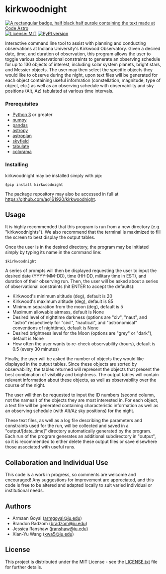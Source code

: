 # kirkwoodnight

[![A rectangular badge, half black half purple containing the text made at Code Astro](https://img.shields.io/badge/Made%20at-Code/Astro-blueviolet.svg)](https://semaphorep.github.io/codeastro/)
[![License: MIT](https://img.shields.io/badge/License-MIT-yellow.svg)](https://opensource.org/licenses/MIT)
[![PyPI version](https://badge.fury.io/py/kirkwoodnight.svg)](https://badge.fury.io/py/kirkwoodnight)

Interactive command line tool to assist with planning and conducting observations at Indiana University's Kirkwood Observatory. Given a desired date, time, and duration of observation, this program allows the user to toggle various observational constraints to generate an observing schedule for up to 130 objects of interest, including solar system planets, bright stars, and Messier objects. The user may then select the specific objects they would like to observe during the night, upon text files will be generated for each object containing useful information (constellation, magnitude, type of object, etc.) as well as an observing schedule with observability and sky positions (Alt, Az) tabulated at various time intervals.

### Prerequisites
- [Python 3](https://www.python.org/downloads/) or greater
- [numpy](https://numpy.org)
- [pandas](https://pandas.pydata.org)
- [astropy](https://www.astropy.org)
- [astroplan](https://astroplan.readthedocs.io/en/latest/#)
- [skyfield](https://rhodesmill.org/skyfield/)
- [tabulate](https://pypi.org/project/tabulate/)
- [colorama](https://pypi.org/project/colorama/)

### Installing

kirkwoodnight may be installed simply with pip:

    $pip install kirkwoodnight

The package repository may also be accessed in full at https://github.com/ag161920/kirkwoodnight.

## Usage

It is highly recommended that this program is run from a new directory (e.g. "kirkwoodnights"). We also recommend that the terminal is maximized to fill the screen to best display the output tables.

Once the user is in the desired directory, the program may be initiated simply by typing its name in the command line:

    $kirkwoodnight

A series of prompts will then be displayed requesting the user to input the desired date (YYYY-MM-DD), time (HH:DD, military time in EST), and duration of their observing run. Then, the user will be asked about a series of observational constraints (hit ENTER to accept the defaults):
- Kirkwood's minimum altitude (deg), default is 20
- Kirkwood's maximum altitude (deg), default is 85
- Minimum separation from the moon (deg), default is 5
- Maximum allowable airmass, default is None
- Desired level of nighttime darkness (options are "civ", "naut", and "astro" respectively for "civil", "nautical", and "astronomical" conventions of nighttime), default is None
- Desired brightness level for the Moon (options are "grey" or "dark"), default is None
- How often the user wants to re-check observability (hours), default is 0.5 (every 30 minutes)

Finally, the user will be asked the number of objects they would like displayed in the output tables. Since these objects are sorted by observability, the tables returned will represent the objects that present the best combination of visibility and brightness. The output tables will contain relevant information about these objects, as well as observability over the course of the night.

The user will then be requested to input the ID numbers (second column, not the names!) of the objects they are most interested in. For each object, a text file will be generated containing characteristic information as well as an observing schedule (with Alt/Az sky positions) for the night. 

These text files, as well as a log file describing the parameters and constraints used for the run, will be collected and saved in a 
"output/[date_time]" directory automatically generated by the program. Each run of the program generates an additional subdirectory in "output", so it is recommended to either delete these output files or save elsewhere those associated with useful runs. 

## Collaboration and Individual Use
This code is a work in progress, so comments are welcome and encouraged! Any suggestions for improvement are appreciated, and this code is free to be altered and adapted locally to suit varied individual or institutional needs.


## Authors
  - Armaan Goyal (armgoyal@iu.edu)
  - Brandon Radzom (bradzom@iu.edu)
  - Jessica Ranshaw (jranshaw@iu.edu)
  - Xian-Yu Wang (xwa5@iu.edu)

## License

This project is distributed under the MIT License - see the [LICENSE.txt](LICENSE.txt) file for further
details.


